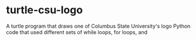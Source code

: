 # turtle-csu-logo
A turtle program that draws one of Columbus State University's logo
Python code that used different sets of while loops, for loops, and 
